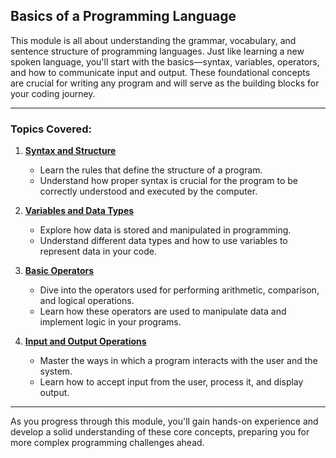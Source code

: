
## Basics of a Programming Language

This module is all about understanding the grammar, vocabulary, and sentence structure of programming languages. Just like learning a new spoken language, you'll start with the basics—syntax, variables, operators, and how to communicate input and output. These foundational concepts are crucial for writing any program and will serve as the building blocks for your coding journey.

---

### Topics Covered:

1. **[Syntax and Structure](https://github.com/PeteComSci/intro_comprog/tree/main/topics/basics/topics/syntax_structure)**
   - Learn the rules that define the structure of a program.
   - Understand how proper syntax is crucial for the program to be correctly understood and executed by the computer.

2. **[Variables and Data Types](https://github.com/PeteComSci/intro_comprog/tree/main/topics/basics/variables_data_types)**
   - Explore how data is stored and manipulated in programming.
   - Understand different data types and how to use variables to represent data in your code.

3. **[Basic Operators](https://github.com/PeteComSci/intro_comprog/tree/main/topics/basics/operators)**
   - Dive into the operators used for performing arithmetic, comparison, and logical operations.
   - Learn how these operators are used to manipulate data and implement logic in your programs.

4. **[Input and Output Operations](https://github.com/PeteComSci/intro_comprog/tree/main/topics/basics/input_output)**
   - Master the ways in which a program interacts with the user and the system.
   - Learn how to accept input from the user, process it, and display output.

---

As you progress through this module, you'll gain hands-on experience and develop a solid understanding of these core concepts, preparing you for more complex programming challenges ahead.

